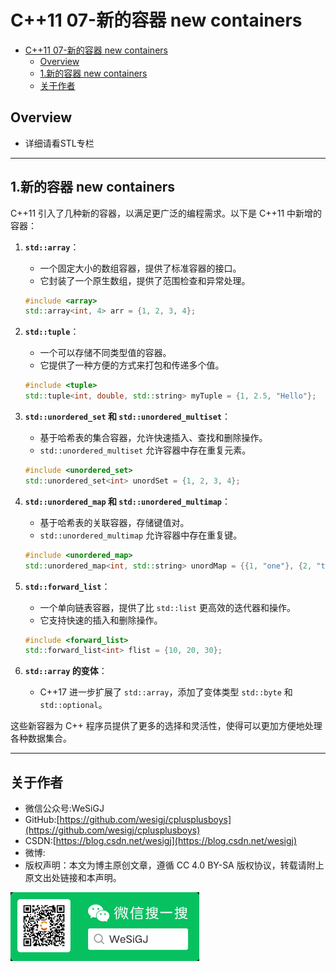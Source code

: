# C++11 07-新的容器 new containers

- [C++11 07-新的容器 new containers](#c11-07-新的容器-new-containers)
  - [Overview](#overview)
  - [1.新的容器 new containers](#1新的容器-new-containers)
  - [关于作者](#关于作者)

## Overview

- 详细请看STL专栏

---

## 1.新的容器 new containers

C++11 引入了几种新的容器，以满足更广泛的编程需求。以下是 C++11 中新增的容器：

1. **`std::array`**：
   - 一个固定大小的数组容器，提供了标准容器的接口。
   - 它封装了一个原生数组，提供了范围检查和异常处理。

   ```cpp
   #include <array>
   std::array<int, 4> arr = {1, 2, 3, 4};
   ```

2. **`std::tuple`**：
   - 一个可以存储不同类型值的容器。
   - 它提供了一种方便的方式来打包和传递多个值。

   ```cpp
   #include <tuple>
   std::tuple<int, double, std::string> myTuple = {1, 2.5, "Hello"};
   ```

3. **`std::unordered_set` 和 `std::unordered_multiset`**：
   - 基于哈希表的集合容器，允许快速插入、查找和删除操作。
   - `std::unordered_multiset` 允许容器中存在重复元素。

   ```cpp
   #include <unordered_set>
   std::unordered_set<int> unordSet = {1, 2, 3, 4};
   ```

4. **`std::unordered_map` 和 `std::unordered_multimap`**：
   - 基于哈希表的关联容器，存储键值对。
   - `std::unordered_multimap` 允许容器中存在重复键。

   ```cpp
   #include <unordered_map>
   std::unordered_map<int, std::string> unordMap = {{1, "one"}, {2, "two"}};
   ```

5. **`std::forward_list`**：
   - 一个单向链表容器，提供了比 `std::list` 更高效的迭代器和操作。
   - 它支持快速的插入和删除操作。

   ```cpp
   #include <forward_list>
   std::forward_list<int> flist = {10, 20, 30};
   ```

6. **`std::array` 的变体**：
   - C++17 进一步扩展了 `std::array`，添加了变体类型 `std::byte` 和 `std::optional`。

这些新容器为 C++ 程序员提供了更多的选择和灵活性，使得可以更加方便地处理各种数据集合。

---

## 关于作者

- 微信公众号:WeSiGJ
- GitHub:[https://github.com/wesigj/cplusplusboys](https://github.com/wesigj/cplusplusboys)
- CSDN:[https://blog.csdn.net/wesigj](https://blog.csdn.net/wesigj)
- 微博:
- 版权声明：本文为博主原创文章，遵循 CC 4.0 BY-SA 版权协议，转载请附上原文出处链接和本声明。

<img src=/./img/wechat.jpg width=60% />
